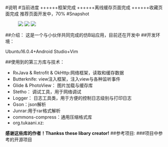 #说明
#当前进度
++++++框架完成
++++++离线缓存页面完成
++++++收藏页面完成
推荐页面开发中，70%
#Snapshot
<figure class="third">
    <img src="http://obip31jcs.bkt.clouddn.com/16-10-7/28205985.jpg">
    <img src="http://obip31jcs.bkt.clouddn.com/16-10-7/97900499.jpg">
    <img src="http://obip31jcs.bkt.clouddn.com/16-10-7/32918468.jpg">
</figure>
##介绍：
这是一个与小伙伴共同完成的仿B站应用，目前还在开发中
##开发环境：

Ubuntu16.0.4+Android Studio+Vim

##使用到的第三方库与技术：
* RxJava & Retrofit & OkHttp:网络框架，读取和缓存数据
* Butterknife: view注入框架，注入view与各种监听事件
* Glide & PhotoView： 图片加载与缓存库
* Stetho： 调试工具，用于网络调试
* Logger： 日志工具类，用于方便的控制日志级别与打印日志
* Gson：json解析
* Junrar:用于rar格式解析
* commons-compress：通用压缩格式库
* org.tukaani.xz:

**感谢这些库的作者！Thankss these libary creator!**
##参考项目:
###项目中参考的开源项目
